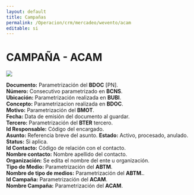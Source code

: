 ```yaml
---
layout: default
title: Campañas
permalink: /Operacion/crm/mercadeo/wevento/acam
editable: si
---
```


# CAMPAÑA - ACAM 

![](apar1.png)

**Documento:**  Parametrización del **BDOC** [PN].  
**Número:**  Consecutivo parametrizado en **BCNS**.  
**Ubicación:**  Parametrización realizada en **BUBI**.  
**Concepto:**  Parametrizacion realizada en **BDOC**.  
**Motivo:**  Parametrización del **BMOT**.   
**Fecha:**  Data de emisión del documento al guardar.  
**Tercero:** Parametrización del **BTER** tercero.  
**Id Responsable:** Código del encargado.  
**Asunto:** Referencia breve del asunto.
**Estado:** Activo, procesado, anulado.  
**Status:** Si aplica.  
**Id Contacto:** Código de relación con el contacto.  
**Nombre contacto:** Nombre apellido del contacto.  
**Organización:** Se edita el nombre del ente u organización.  
**Tipo de Medio:** Parametrización del **ABTM**.  
**Nombre de tipo de medios:**  Parametrización del **ABTM.**.  
**Id Campaña:** Parametrización del **ACAM**.  
**Nombre Campaña:** Parametrización del **ACAM**.  

